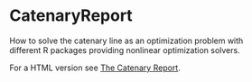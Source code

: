 # CatenaryReport

How to solve the catenary line as an optimization problem with  
different R packages providing nonlinear optimization solvers.

For a HTML version see [The Catenary Report](http://htmlpreview.github.io/?https://hwborchers.lima-city.de/Presents/catenary.html).
